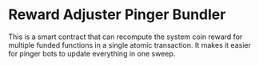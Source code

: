# Reward Adjuster Pinger Bundler

This is a smart contract that can recompute the system coin reward for multiple funded functions in a single atomic transaction. It makes it easier for pinger bots to update everything in one sweep.
